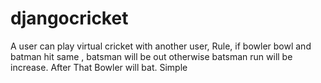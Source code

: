 # djangocricket
A user can play virtual cricket with another user, Rule, if bowler bowl and batman hit same , batsman will be out otherwise batsman run will be increase.
After That Bowler will bat. Simple
